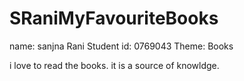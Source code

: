# SRaniMyFavouriteBooks
name: sanjna Rani
Student id: 0769043
Theme: Books

i love to read the books. it is a source of knowldge.